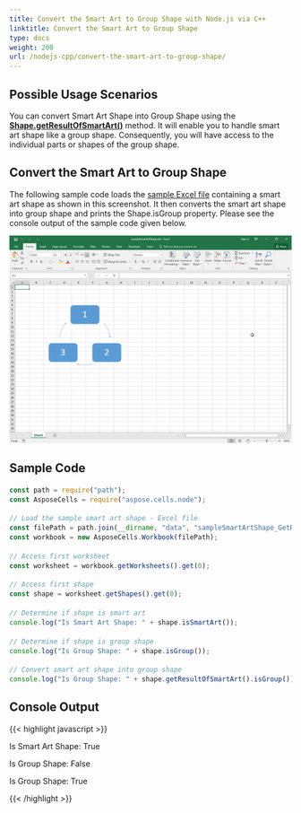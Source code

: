 ```yaml
---
title: Convert the Smart Art to Group Shape with Node.js via C++
linktitle: Convert the Smart Art to Group Shape
type: docs
weight: 200
url: /nodejs-cpp/convert-the-smart-art-to-group-shape/
---
```


## **Possible Usage Scenarios**

You can convert Smart Art Shape into Group Shape using the [**Shape.getResultOfSmartArt()**](https://reference.aspose.com/cells/nodejs-cpp/shapes/#getResultOfSmartArt) method. It will enable you to handle smart art shape like a group shape. Consequently, you will have access to the individual parts or shapes of the group shape.

## **Convert the Smart Art to Group Shape**

The following sample code loads the [sample Excel file](55541793.xlsx) containing a smart art shape as shown in this screenshot. It then converts the smart art shape into group shape and prints the Shape.isGroup property. Please see the console output of the sample code given below.

![todo:image_alt_text](convert-the-smart-art-to-group-shape_1.png)

## **Sample Code**

```javascript
const path = require("path");
const AsposeCells = require("aspose.cells.node");

// Load the sample smart art shape - Excel file
const filePath = path.join(__dirname, "data", "sampleSmartArtShape_GetResultOfSmartArt.xlsx");
const workbook = new AsposeCells.Workbook(filePath);

// Access first worksheet
const worksheet = workbook.getWorksheets().get(0);

// Access first shape
const shape = worksheet.getShapes().get(0);

// Determine if shape is smart art
console.log("Is Smart Art Shape: " + shape.isSmartArt());

// Determine if shape is group shape
console.log("Is Group Shape: " + shape.isGroup());

// Convert smart art shape into group shape
console.log("Is Group Shape: " + shape.getResultOfSmartArt().isGroup());
```

## **Console Output**

{{< highlight javascript >}}

Is Smart Art Shape: True

Is Group Shape: False

Is Group Shape: True

{{< /highlight >}}
